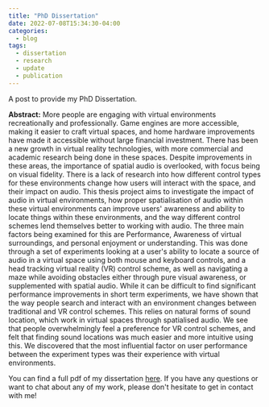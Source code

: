 ```yaml
---
title: "PhD Dissertation"
date: 2022-07-08T15:34:30-04:00
categories:
  - blog
tags:
  - dissertation
  - research
  - update
  - publication
---
```


A post to provide my PhD Dissertation.

**Abstract:** More people are engaging with virtual environments recreationally and professionally. Game engines are more accessible, making it easier to craft virtual spaces, and home hardware improvements have made it accessible without large financial investment. There has been a new growth in virtual reality technologies, with more commercial and academic research being done in these spaces. Despite improvements in these areas, the importance of spatial audio is overlooked, with focus being on visual fidelity. There is a lack of research into how different control types for these environments change how users will interact with the space, and their impact on audio. This thesis project aims to investigate the impact of audio in virtual environments, how proper spatialisation of audio within these virtual environments can improve users' awareness and ability to locate things within these environments, and the way different control schemes lend themselves better to working with audio. The three main factors being examined for this are Performance, Awareness of virtual surroundings, and personal enjoyment or understanding. This was done through a set of experiments looking at a user's ability to locate a source of audio in a virtual space using both mouse and keyboard controls, and a head tracking virtual reality (VR) control scheme, as well as navigating a maze while avoiding obstacles either through pure visual awareness, or supplemented with spatial audio. While it can be difficult to find significant performance improvements in short term experiments, we have shown that the way people search and interact with an environment changes between traditional and VR control schemes. This relies on natural forms of sound location, which work in virtual spaces through spatialised audio. We see that people overwhelmingly feel a preference for VR control schemes, and felt that finding sound locations was much easier and more intuitive using this. We discovered that the most influential factor on user performance between the experiment types was their experience with virtual environments.

You can find a full pdf of my dissertation [here][dissertation]. If you have any questions or want to chat about any of my work, please don't hesitate to get in contact with me!

[resume]: https://drive.google.com/file/d/1Itv6Jfj5R6QeXRGIE9BRdg6Io00IHJ-A/view?usp=sharing
[dissertation]:   https://aran.library.nuigalway.ie/handle/10379/17151